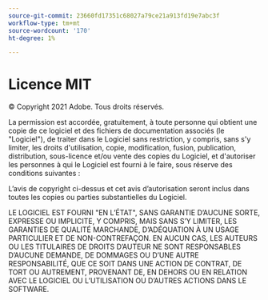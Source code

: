 ```yaml
---
source-git-commit: 23660fd17351c68027a79ce21a913fd19e7abc3f
workflow-type: tm+mt
source-wordcount: '170'
ht-degree: 1%

---
```

# Licence MIT

© Copyright 2021 Adobe. Tous droits réservés.

La permission est accordée, gratuitement, à toute personne qui obtient une copie de ce logiciel et des fichiers de documentation associés (le &quot;Logiciel&quot;), de traiter dans le Logiciel sans restriction, y compris, sans s&#39;y limiter, les droits d&#39;utilisation, copie, modification, fusion, publication, distribution, sous-licence et/ou vente des copies du Logiciel, et d&#39;autoriser les personnes à qui le Logiciel est fourni à le faire, sous réserve des conditions suivantes :

L’avis de copyright ci-dessus et cet avis d’autorisation seront inclus dans toutes les copies ou parties substantielles du Logiciel.

LE LOGICIEL EST FOURNI &quot;EN L’ÉTAT&quot;, SANS GARANTIE D’AUCUNE SORTE, EXPRESSE OU IMPLICITE, Y COMPRIS, MAIS SANS S’Y LIMITER, LES GARANTIES DE QUALITÉ MARCHANDE, D’ADÉQUATION À UN USAGE PARTICULIER ET DE NON-CONTREFAÇON. EN AUCUN CAS, LES AUTEURS OU LES TITULAIRES DE DROITS D’AUTEUR NE SONT RESPONSABLES D’AUCUNE DEMANDE, DE DOMMAGES OU D’UNE AUTRE RESPONSABILITÉ, QUE CE SOIT DANS UNE ACTION DE CONTRAT, DE TORT OU AUTREMENT, PROVENANT DE, EN DEHORS OU EN RELATION AVEC LE LOGICIEL OU L’UTILISATION OU D’AUTRES ACTIONS DANS LE SOFTWARE.
